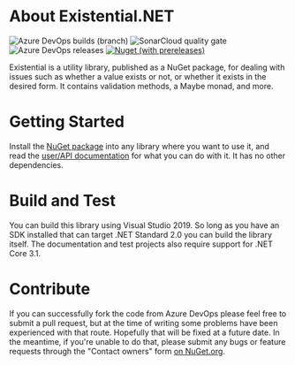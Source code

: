 ﻿# About Existential&#46;NET
<img alt="Azure DevOps builds (branch)" src="https://img.shields.io/azure-devops/build/ggreig/Existential/1/main">
<img alt="SonarCloud quality gate" src="https://sonarcloud.io/api/project_badges/measure?project=ggreig_Existential&metric=alert_status">
<img alt="Azure DevOps releases" src="https://img.shields.io/azure-devops/release/ggreig/9c4fc971-bef3-428a-ab81-cf30a24bea74/1/1">
<a href="https://www.nuget.org/packages/Existential.Net"><img alt="Nuget (with prereleases)" src="https://img.shields.io/nuget/vpre/Existential.Net"></a>

Existential is a utility library, published as a NuGet package,
for dealing with issues such as whether a value exists or not, 
or whether it exists in the desired form. It contains validation methods,
a Maybe monad, and more.

# Getting Started
Install the [NuGet package](https://www.nuget.org/packages/Existential.Net) into any library where you want to use it, and read the 
[user/API documentation](https://existential.ggreig.com/)
for what you can do with it. It has no other dependencies.

# Build and Test
You can build this library using Visual Studio 2019. So long as you have an SDK installed
that can target .NET Standard 2.0 you can build the library itself. The documentation
and test projects also require support for .NET Core 3.1.

# Contribute
If you can successfully fork the code from Azure DevOps please feel free to submit a 
pull request, but at the time of writing some problems have been experienced with that 
route. Hopefully that will be fixed at a future date. In the meantime, if you're unable
to do that, please submit any bugs or feature requests through the "Contact owners" form 
[on NuGet.org](https://www.nuget.org/packages/Existential.Net).
